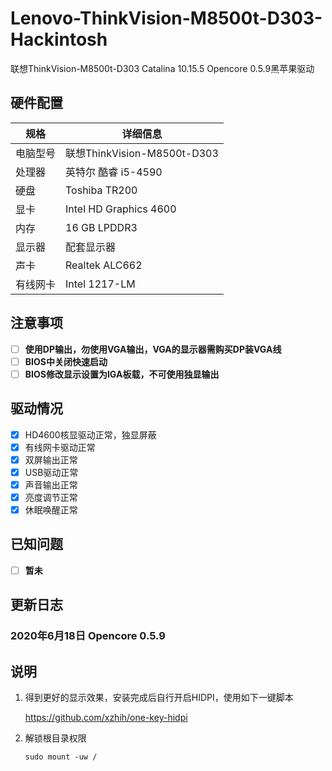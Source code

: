 # Lenovo-ThinkVision-M8500t-D303-Hackintosh
联想ThinkVision-M8500t-D303 Catalina 10.15.5 Opencore 0.5.9黑苹果驱动


## 硬件配置

| 规格     | 详细信息                                     |
| -------- | -------------------------------------------- |
| 电脑型号 | 联想ThinkVision-M8500t-D303                           |
| 处理器   | 英特尔 酷睿 i5-4590                         |
| 硬盘     | Toshiba TR200        |
| 显卡     | Intel HD Graphics 4600 |
| 内存     | 16 GB LPDDR3                                 |
| 显示器   | 配套显示器                     |
| 声卡     | Realtek ALC662                              |
| 有线网卡 | Intel 1217-LM                              |


## 注意事项
- [ ] **使用DP输出，勿使用VGA输出，VGA的显示器需购买DP装VGA线**
- [ ] **BIOS中关闭快速启动**
- [ ] **BIOS修改显示设置为IGA板载，不可使用独显输出**

## 驱动情况

- [x] HD4600核显驱动正常，独显屏蔽
- [x] 有线网卡驱动正常
- [x] 双屏输出正常
- [x] USB驱动正常
- [x] 声音输出正常
- [x] 亮度调节正常
- [x] 休眠唤醒正常

## 已知问题

- [ ] **暂未**


## 更新日志
### 2020年6月18日 Opencore 0.5.9


## 说明

1. 得到更好的显示效果，安装完成后自行开启HIDPI，使用如下一键脚本

   https://github.com/xzhih/one-key-hidpi

2. 解锁根目录权限

   ```shell
   sudo mount -uw /
   ```
